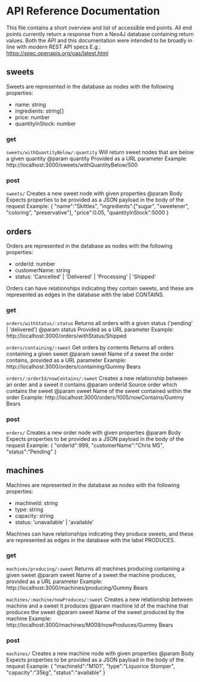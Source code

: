 # API Reference Documentation

This file contains a short overview and list of accessible end points.
All end points currently return a response from a Neo4J database containing return values.
Both the API and this documentation were intended to be broadly in line with modern REST API specs
E.g.: https://spec.openapis.org/oas/latest.html

## sweets

Sweets are represented in the database as nodes with the following properties:

- name: string
- ingredients: string[]
- price: number
- quantityInStock: number

### get

`sweets/withQuantityBelow/:quantity`
Will return sweet nodes that are below a given quantity
@param quantity <number> Provided as a URL parameter
Example: http://localhost:3000/sweets/withQuantityBelow/500

### post

`sweets/`
Creates a new sweet node with given properties
@param Body <JSON> Expects properties to be provided as a JSON payload in the body of the request
Example: { "name":"Skittles", "ingredients":["sugar", "sweetener", "coloring", "preservative"], "price":0.05, "quantityInStock":5000 }

## orders

Orders are represented in the database as nodes with the following properties:

- orderId: number
- customerName: string
- status: 'Cancelled' | 'Delivered' | 'Processing' | 'Shipped'

Orders can have relationships indicating they contain sweets, and these are represented as edges in the database with the label CONTAINS.

### get

`orders/withStatus/:status`
Returns all orders with a given status ('pending' | 'delivered')
@param status <string> Provided as a URL parameter
Example: http://localhost:3000/orders/withStatus/Shipped

`orders/containing/:sweet`
Get orders by contents
Returns all orders containing a given sweet
@param sweet <string> Name of a sweet the order contains, provided as a URL parameter
Example: http://localhost:3000/orders/containing/Gummy Bears

`orders/:orderId/nowContains/:sweet`
Creates a new relationship between an order and a sweet it contains
@param orderId <number> Source order which contains the sweet
@param sweet <string> Name of the sweet contained within the order
Example: http://localhost:3000/orders/1005/nowContains/Gummy Bears

### post

`orders/`
Creates a new order node with given properties
@param Body <JSON> Expects properties to be provided as a JSON payload in the body of the request
Example: { "orderId":999, "customerName":"Chris MS", "status":"Pending" }

## machines

Machines are represented in the database as nodes with the following properties:

- machineId: string
- type: string
- capacity: string
- status: 'unavailable' | 'available'

Machines can have relationships indicating they produce sweets, and these are represented as edges in the database with the label PRODUCES.

### get

`machines/producing/:sweet`
Returns all machines producing containing a given sweet
@param sweet <string> Name of a sweet the machine produces, provided as a URL parameter
Example: http://localhost:3000/machines/producing/Gummy Bears

`machines/:machine/nowProduces/:sweet`
Creates a new relationship between machine and a sweet it produces
@param machine <number> Id of the machine that produces the sweet
@param sweet <string> Name of the sweet produced by the machine
Example: http://localhost:3000/machines/M009/nowProduces/Gummy Bears

### post

`machines/`
Creates a new machine node with given properties
@param Body <JSON> Expects properties to be provided as a JSON payload in the body of the request
Example: { "machineId":"M101", "type":"Liquorice Stomper", "capacity":"35kg", "status":"available" }
